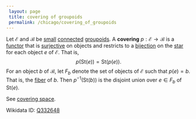 ```yaml
---
 layout: page
 title: covering of groupoids
 permalink: /chicago/covering_of_groupoids
---
```

Let $\mathcal E$ and $\mathcal B$ be [small](https://defsmath.github.io/DefsMath/small_category) [connected](https://defsmath.github.io/DefsMath/connected_category) [groupoids](https://defsmath.github.io/DefsMath/groupoid). A **covering** $p:\mathcal E\to \mathcal B$ is a [functor](https://defsmath.github.io/DefsMath/functor) that is [surjective](https://defsmath.github.io/DefsMath/surjective) on objects and restricts to a [bijection](https://defsmath.github.io/DefsMath/bijective) on the [star](https://defsmath.github.io/DefsMath/star_of_an_object) for each object $e$ of $\mathcal E$. That is, $$p(\text{St}(e)) = \text{St}(p(e)).$$ For an object $b$ of $\mathcal B$, let $F_b$ denote the set of objects of $\mathcal E$ such that $p(e) = b$. That is, the [fiber](https://defsmath.github.io/DefsMath/fiber) of $b$. Then $p^{-1}(\text{St}(b))$ is the disjoint union over $e\in F_b$ of $\text{St}(e)$. 

See [covering space](https://defsmath.github.io/DefsMath/covering_space).

Wikidata ID: [Q332648](https://www.wikidata.org/wiki/Q332648)
